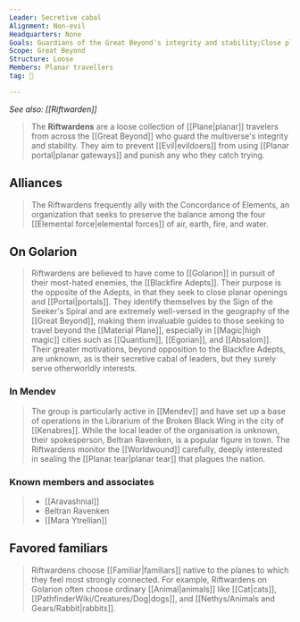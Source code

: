 ```yaml
---
Leader: Secretive cabal
Alignment: Non-evil
Headquarters: None
Goals: Guardians of the Great Beyond's integrity and stability;Close planar portals & oppose Blackfire Adepts
Scope: Great Beyond
Structure: Loose
Members: Planar travellers
tag: 👥

---
```


*See also: [[Riftwarden]]*
> The **Riftwardens** are a loose collection of [[Plane|planar]] travelers from across the [[Great Beyond]] who guard the multiverse's integrity and stability. They aim to prevent [[Evil|evildoers]] from using [[Planar portal|planar gateways]] and punish any who they catch trying.



## Alliances

> The Riftwardens frequently ally with the Concordance of Elements, an organization that seeks to preserve the balance among the four [[Elemental force|elemental forces]] of air, earth,
fire, and water.


## On Golarion

> Riftwardens are believed to have come to [[Golarion]] in pursuit of their most-hated enemies, the [[Blackfire Adepts]]. Their purpose is the opposite of the Adepts, in that they seek to close planar openings and [[Portal|portals]]. They identify themselves by the Sign of the Seeker's Spiral and are extremely well-versed in the geography of the [[Great Beyond]], making them invaluable guides to those seeking to travel beyond the [[Material Plane]], especially in [[Magic|high magic]] cities such as [[Quantium]], [[Egorian]], and [[Absalom]]. Their greater motivations, beyond opposition to the Blackfire Adepts, are unknown, as is their secretive cabal of leaders, but they surely serve otherworldly interests.


### In Mendev

> The group is particularly active in [[Mendev]] and have set up a base of operations in the Librarium of the Broken Black Wing in the city of [[Kenabres]]. While the local leader of the organisation is unknown, their spokesperson, Beltran Ravenken, is a popular figure in town. The Riftwardens monitor the [[Worldwound]] carefully, deeply interested in sealing the [[Planar tear|planar tear]] that plagues the nation.


### Known members and associates

> - [[Aravashnial]]
> - Beltran Ravenken
> - [[Mara Ytrellian]] 

## Favored familiars

> Riftwardens choose [[Familiar|familiars]] native to the planes to which they feel most strongly connected. For example, Riftwardens on Golarion often choose ordinary [[Animal|animals]] like [[Cat|cats]], [[PathfinderWiki/Creatures/Dog|dogs]], and [[Nethys/Animals and Gears/Rabbit|rabbits]].







